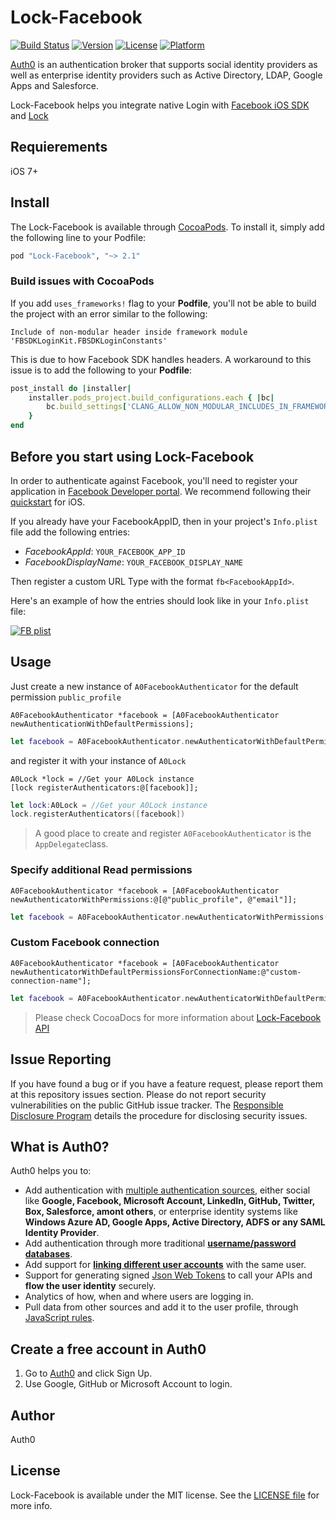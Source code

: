 # Lock-Facebook

[![Build Status](https://travis-ci.org/auth0/Lock-Facebook.iOS.svg?branch=master)](https://travis-ci.org/auth0/Lock-Facebook.iOS)
[![Version](https://img.shields.io/cocoapods/v/Lock-Facebook.svg?style=flat)](http://cocoadocs.org/docsets/Lock-Facebook)
[![License](https://img.shields.io/cocoapods/l/Lock-Facebook.svg?style=flat)](http://cocoadocs.org/docsets/Lock-Facebook)
[![Platform](https://img.shields.io/cocoapods/p/Lock-Facebook.svg?style=flat)](http://cocoadocs.org/docsets/Lock-Facebook)

[Auth0](https://auth0.com) is an authentication broker that supports social identity providers as well as enterprise identity providers such as Active Directory, LDAP, Google Apps and Salesforce.

Lock-Facebook helps you integrate native Login with [Facebook iOS SDK](https://github.com/facebook/facebook-ios-sdk) and [Lock](https://auth0.com/lock)

## Requierements

iOS 7+

## Install

The Lock-Facebook is available through [CocoaPods](http://cocoapods.org). To install it, simply add the following line to your Podfile:

```ruby
pod "Lock-Facebook", "~> 2.1"
```

### Build issues with CocoaPods

If you add `uses_frameworks!` flag to your **Podfile**, you'll not be able to build the project with an error similar to the following:

```
Include of non-modular header inside framework module 'FBSDKLoginKit.FBSDKLoginConstants'
```

This is due to how Facebook SDK handles headers. A workaround to this issue is to add the following to your **Podfile**:

```ruby
post_install do |installer|
    installer.pods_project.build_configurations.each { |bc|
        bc.build_settings['CLANG_ALLOW_NON_MODULAR_INCLUDES_IN_FRAMEWORK_MODULES'] = 'YES'
    }
end
```

## Before you start using Lock-Facebook

In order to authenticate against Facebook, you'll need to register your application in [Facebook Developer portal](https://developers.facebook.com). We recommend following their [quickstart](https://developers.facebook.com/quickstarts/?platform=ios) for iOS.

If you already have your FacebookAppID, then in your project's `Info.plist` file add the following entries:

* _FacebookAppId_: `YOUR_FACEBOOK_APP_ID`
* _FacebookDisplayName_: `YOUR_FACEBOOK_DISPLAY_NAME`

Then register a custom URL Type with the format `fb<FacebookAppId>`.

Here's an example of how the entries should look like in your `Info.plist` file:

[![FB plist](https://cloudup.com/cYOWHbPp8K4+)](http://auth0.com)

## Usage

Just create a new instance of `A0FacebookAuthenticator` for the default permission `public_profile`

```objc
A0FacebookAuthenticator *facebook = [A0FacebookAuthenticator newAuthenticationWithDefaultPermissions];
```

```swift
let facebook = A0FacebookAuthenticator.newAuthenticatorWithDefaultPermissions()
```

and register it with your instance of `A0Lock`

```objc
A0Lock *lock = //Get your A0Lock instance
[lock registerAuthenticators:@[facebook]];
```

```swift
let lock:A0Lock = //Get your A0Lock instance
lock.registerAuthenticators([facebook])
```
> A good place to create and register `A0FacebookAuthenticator` is the `AppDelegate`class.

### Specify additional **Read** permissions

```objc
A0FacebookAuthenticator *facebook = [A0FacebookAuthenticator newAuthenticatorWithPermissions:@[@"public_profile", @"email"]];
```
```swift
let facebook = A0FacebookAuthenticator.newAuthenticatorWithPermissions(["public_profile", "email"])
```

### Custom Facebook connection

```objc
A0FacebookAuthenticator *facebook = [A0FacebookAuthenticator newAuthenticatorWithDefaultPermissionsForConnectionName:@"custom-connection-name"];
```
```swift
let facebook = A0FacebookAuthenticator.newAuthenticatorWithDefaultPermissionsForConnectionName("custom-connection-name")
```
> Please check CocoaDocs for more information about [Lock-Facebook API](http://cocoadocs.org/docsets/Lock-Facebook)

## Issue Reporting

If you have found a bug or if you have a feature request, please report them at this repository issues section. Please do not report security vulnerabilities on the public GitHub issue tracker. The [Responsible Disclosure Program](https://auth0.com/whitehat) details the procedure for disclosing security issues.

## What is Auth0?

Auth0 helps you to:

* Add authentication with [multiple authentication sources](https://docs.auth0.com/identityproviders), either social like **Google, Facebook, Microsoft Account, LinkedIn, GitHub, Twitter, Box, Salesforce, amont others**, or enterprise identity systems like **Windows Azure AD, Google Apps, Active Directory, ADFS or any SAML Identity Provider**.
* Add authentication through more traditional **[username/password databases](https://docs.auth0.com/mysql-connection-tutorial)**.
* Add support for **[linking different user accounts](https://docs.auth0.com/link-accounts)** with the same user.
* Support for generating signed [Json Web Tokens](https://docs.auth0.com/jwt) to call your APIs and **flow the user identity** securely.
* Analytics of how, when and where users are logging in.
* Pull data from other sources and add it to the user profile, through [JavaScript rules](https://docs.auth0.com/rules).

## Create a free account in Auth0

1. Go to [Auth0](https://auth0.com) and click Sign Up.
2. Use Google, GitHub or Microsoft Account to login.

## Author

Auth0

## License

Lock-Facebook is available under the MIT license. See the [LICENSE file](LICENSE) for more info.
